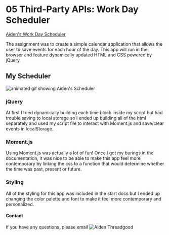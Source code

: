 # 05 Third-Party APIs: Work Day Scheduler

[Aiden's Work Day Scheduler](https://a-thread.github.io/Daily-Scheduler/s)

The assignment was to create a simple calendar application that allows the user to save events for each hour of the day. This app will run in the browser and feature dynamically updated HTML and CSS powered by jQuery.

## My Scheduler
![animated gif showing Aiden's Scheduler](/assets/images/demo.gif)

### jQuery
At first I tried dynamically building each time block inside my script but had trouble saving to local storage so I ended up building all of the html separately and used my script file to interact with Moment.js and save/clear events in localStorage.

### Moment.js
Using Moment.js was actually a lot of fun! Once I got my burings in the documentation, it was nice to be able to make this app feel more contemporary by linking the css to a function that would determine whether the time was past, present or future. 

### Styling
All of the styling for this app was included in the start docs but I ended up changing the color palette and font to make it feel more contemporary and personalized.

#### Contact
If you have any questions, please email ![Aiden Threadgood](mailto:"aiden.threadgoode@gmail.com")